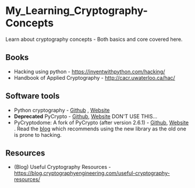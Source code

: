 # My_Learning_Cryptography-Concepts
Learn about cryptography concepts - Both basics and core covered here.

## Books
* Hacking using python - https://inventwithpython.com/hacking/
* Handbook of Applied Cryptography - http://cacr.uwaterloo.ca/hac/


## Software tools
* Python cryptography - [Github](https://github.com/pyca/cryptography) , [Website](https://cryptography.io/en/latest/)
* **Deprecated** PyCrypto - [Github](https://github.com/dlitz/pycrypto), [Website](https://www.dlitz.net/software/pycrypto/) DON'T USE THIS...
* PyCryptodome: A fork of PyCrypto (after version 2.6.1) - [Github](https://github.com/Legrandin/pycryptodome), [Website](https://pycryptodome.readthedocs.io/en/latest/) . Read the [blog](https://blog.sqreen.io/stop-using-pycrypto-use-pycryptodome/) which recommends using the new library as the old one is prone to hacking.

## Resources
* (Blog) Useful Cryptography Resources - https://blog.cryptographyengineering.com/useful-cryptography-resources/

